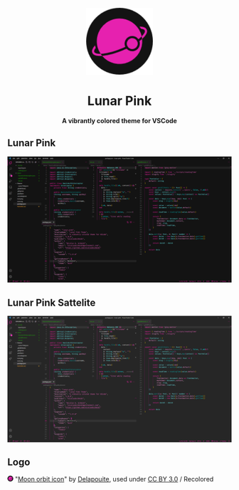 <p align="center"> <img height="150" src="icon.png"> </p>

<h1 align="center"> Lunar Pink </h1>

<p align="center"><strong>
 A vibrantly colored theme for VSCode
</strong></p>

## Lunar Pink

<img src=".github/demo/lunar_pink.png">

## Lunar Pink Sattelite

<img src=".github/demo/lunar_pink_sattelite.png">

## Logo

<img height="13" src="icon.png"> "[Moon orbit icon](https://game-icons.net/1x1/delapouite/moon-orbit.html)" by [Delapouite](https://delapouite.com/), used under [CC BY 3.0](https://creativecommons.org/licenses/by/3.0/) / Recolored
